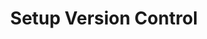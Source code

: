 ---
sidebar_position: 4
title: "Setup Version Control"
sidebar_label: "Setup Version Control"
description: "Deploy source control systems in Debian platforms - install version control tools, configure Git repositories, setup collaborative development, and manage code versioning."
keywords:
  - "debian version control"
  - "git setup"
  - "source control"
  - "code versioning"
  - "collaborative development"
tags:
  - debian
  - version-control
  - git
  - source-control
  - code-management
slug: /linux/debian/software/development-tools/setup-version-control
---